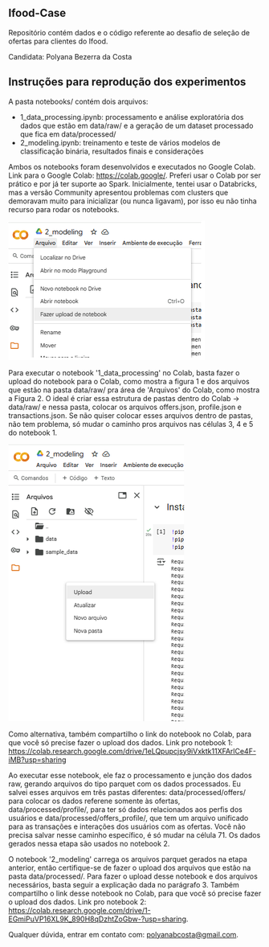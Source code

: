 ## Ifood-Case

Repositório contém dados e o código referente ao desafio de seleção de ofertas para clientes do Ifood.

Candidata: Polyana Bezerra da Costa

## Instruções para reprodução dos experimentos

A pasta notebooks/ contém dois arquivos:
* 1_data_processing.ipynb: processamento e análise exploratória dos dados que estão em data/raw/ e a geração de um dataset processado que fica em data/processed/
* 2_modeling.ipynb: treinamento e teste de vários modelos de classificação binária, resultados finais e considerações

Ambos os notebooks foram desenvolvidos e executados no Google Colab. Link para o Google Colab: <https://colab.google/>. Preferi usar o Colab por ser prático e por já ter suporte ao Spark.
Inicialmente, tentei usar o Databricks, mas a versão Community apresentou problemas com clusters que demoravam muito para inicializar (ou nunca ligavam), por isso eu não tinha recurso para rodar os notebooks.

![1 - Upload de arquivo .ipynb](src/colab_upload.png)

Para executar o notebook '1_data_processing' no Colab, basta fazer o upload do notebook para o Colab, como mostra a figura 1 e dos arquivos que estão na pasta data/raw/ pra área de 'Arquivos' do Colab, como mostra a Figura 2. O ideal é criar essa estrutura de pastas dentro do Colab -> data/raw/ e nessa pasta, colocar os arquivos offers.json, profile.json e transactions.json. Se não quiser colocar esses arquivos dentro de pastas, não tem problema, só mudar o caminho pros arquivos nas células 3, 4 e 5 do notebook 1.

![2 - Upload de arquivos](src/upload_colab_2.png)

Como alternativa, também compartilho o link do notebook no Colab, para que você só precise fazer o upload dos dados. Link pro notebook 1: <https://colab.research.google.com/drive/1eLQpupcjsy9iVxktk11XFArlCe4F-iMB?usp=sharing>

Ao executar esse notebook, ele faz o processamento e junção dos dados raw, gerando arquivos do tipo parquet com os dados processados. Eu salvei esses arquivos em três pastas diferentes: data/processed/offers/ para colocar os dados referene somente às ofertas, data/processed/profile/, para ter só dados relacionados aos perfis dos usuários e data/processed/offers_profile/, que tem um arquivo unificado para as transações e interações dos usuários com as ofertas. Você não precisa salvar nesse caminho específico, é só mudar na célula 71. Os dados gerados nessa etapa são usados no notebook 2.

O notebook '2_modeling' carrega os arquivos parquet gerados na etapa anterior, então certifique-se de fazer o upload dos arquivos que estão na pasta data/processed/. Para fazer o upload desse notebook e dos arquivos necessários, basta seguir a explicação dada no parágrafo 3. Também compartilho o link desse notebook no Colab, para que você só precise fazer o upload dos dados. Link pro notebook 2: <https://colab.research.google.com/drive/1-EGmiPuVP16XL9K_890H8qDzhtZoGbw-?usp=sharing>.

Qualquer dúvida, entrar em contato com: polyanabcosta@gmail.com.
